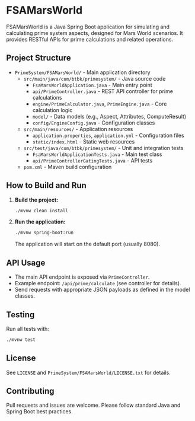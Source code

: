 # FSAMarsWorld

FSAMarsWorld is a Java Spring Boot application for simulating and calculating prime system aspects, designed for Mars World scenarios. It provides RESTful APIs for prime calculations and related operations.

## Project Structure

- `PrimeSystem/FSAMarsWorld/` - Main application directory
  - `src/main/java/com/btbk/primesystem/` - Java source code
    - `FsaMarsWorldApplication.java` - Main entry point
    - `api/PrimeController.java` - REST API controller for prime calculations
    - `engine/PrimeCalculator.java`, `PrimeEngine.java` - Core calculation logic
    - `model/` - Data models (e.g., Aspect, Attributes, ComputeResult)
    - `config/EngineConfig.java` - Configuration classes
  - `src/main/resources/` - Application resources
    - `application.properties`, `application.yml` - Configuration files
    - `static/index.html` - Static web resources
  - `src/test/java/com/btbk/primesystem/` - Unit and integration tests
    - `FsaMarsWorldApplicationTests.java` - Main test class
    - `api/PrimeControllerGatingTests.java` - API tests
  - `pom.xml` - Maven build configuration

## How to Build and Run

1. **Build the project:**
   ```sh
   ./mvnw clean install
   ```
2. **Run the application:**
   ```sh
   ./mvnw spring-boot:run
   ```
   The application will start on the default port (usually 8080).

## API Usage

- The main API endpoint is exposed via `PrimeController`.
- Example endpoint: `/api/prime/calculate` (see controller for details).
- Send requests with appropriate JSON payloads as defined in the model classes.

## Testing

Run all tests with:
```sh
./mvnw test
```

## License
See `LICENSE` and `PrimeSystem/FSAMarsWorld/LICENSE.txt` for details.

## Contributing
Pull requests and issues are welcome. Please follow standard Java and Spring Boot best practices.
